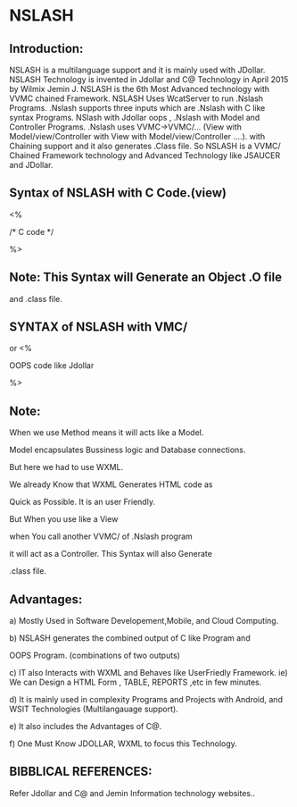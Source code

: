 # NSLASH

Introduction:
--------------
NSLASH    is    a    multilanguage    support   and    it  is   mainly   used    with   JDollar.
NSLASH  Technology  is  invented  in   Jdollar  and   C@  Technology  in  April 2015 by  Wilmix  Jemin  J.
NSLASH  is    the 6th Most  Advanced   technology  with  VVMC chained  Framework.
NSLASH   Uses  WcatServer  to   run   .Nslash  Programs. .Nslash  supports  three  inputs 
which   are  .Nslash   with   C like  syntax  Programs.
NSlash  with  Jdollar  oops  ,  .Nslash  with  Model  and  Controller
Programs. .Nslash  uses  VVMC->VVMC/... (View with Model/view/Controller  with   View with Model/view/Controller
....). with  Chaining  support and  it also generates   .Class  file. So NSLASH   is  a  VVMC/ Chained  Framework  technology  and  Advanced  Technology  like   JSAUCER  and  JDollar.


Syntax  of   NSLASH  with  C  Code.(view)
----------------------------------

<NSLASH>

<%

/*  C  code  */

%>

</NSLASH>

Note:  This   Syntax   will  Generate   an  Object   .O  file
-----
and   .class  file.

SYNTAX  of  NSLASH  with   VMC/
-------------------------------

<NSLASH>

<Convert>  or  <METHOD>
<%   

OOPS  code   like  Jdollar  

%>

<LIB>

</NSLASH>

Note:
----

When   we  use  Method    means  it  will  acts  like  a  Model.

Model  encapsulates  Bussiness  logic  and  Database  connections.

But  here  we  had  to  use   WXML.

We  already   Know  that   WXML  Generates   HTML  code   as  

Quick  as  Possible.  It   is  an  user  Friendly.

But   When   you  use   <Convert>  like   a   View

when  You   call   another  VVMC/  of  .Nslash  program  

it  will  act   as  a  Controller. This   Syntax  will  also   Generate  

.class  file.


Advantages:
----------

a)  Mostly   Used   in  Software  Developement,Mobile,  and  Cloud  Computing.

b)  NSLASH  generates   the  combined  output  of  C like Program  and

OOPS  Program. (combinations   of  two outputs)

c)  IT  also  Interacts  with  WXML  and  Behaves  like  UserFriedly  Framework.
ie)  We  can Design  a  HTML  Form , TABLE, REPORTS  ,etc  in  few  minutes.

d)  It  is  mainly  used  in  complexity  Programs  and  Projects  with Android,
and  WSIT  Technologies  (Multilangauage  support).

e) It  also  includes  the  Advantages  of  C@.

f)  One  Must   Know   JDOLLAR, WXML  to  focus  this  Technology.


BIBBLICAL  REFERENCES:
----------------------

Refer   Jdollar  and  C@  and  Jemin  Information  technology  websites..














